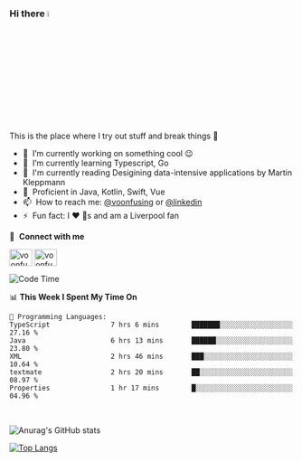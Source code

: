 ### Hi there <img src="https://media.giphy.com/media/hvRJCLFzcasrR4ia7z/giphy.gif" width="5%">
This is the place where I try out stuff and break things :rofl:

- 🔭 &nbsp;I’m currently working on something cool :wink:
- 🌱 &nbsp;I’m currently learning Typescript, Go
- 🔖 &nbsp;I'm currently reading Desigining data-intensive applications by Martin Kleppmann
- 🐣 &nbsp;Proficient in Java, Kotlin, Swift, Vue
- 📫 &nbsp;How to reach me: [@voonfusing](https://twitter.com/voonfusing) or [@linkedin](https://www.linkedin.com/in/voonfusing/)
- ⚡ &nbsp;Fun fact: I :heart: :dog:s and am a Liverpool fan

🔗 &nbsp;**Connect with me**
<p align="left">
<a href="https://twitter.com/voonfusing" target="blank"><img align="center" src="https://raw.githubusercontent.com/rahuldkjain/github-profile-readme-generator/master/src/images/icons/Social/twitter.svg" alt="voonfusing" height="30" width="40" /></a>
<a href="https://www.linkedin.com/in/voonfusing/" target="blank"><img align="center" src="https://raw.githubusercontent.com/rahuldkjain/github-profile-readme-generator/master/src/images/icons/Social/linked-in-alt.svg" alt="voonfusing" height="30" width="40" /></a>

<!--START_SECTION:waka-->
![Code Time](http://img.shields.io/badge/Code%20Time-190%20hrs%2020%20mins-blue)

📊 **This Week I Spent My Time On** 

```text
💬 Programming Languages: 
TypeScript               7 hrs 6 mins        ███████░░░░░░░░░░░░░░░░░░   27.16 % 
Java                     6 hrs 13 mins       ██████░░░░░░░░░░░░░░░░░░░   23.80 % 
XML                      2 hrs 46 mins       ███░░░░░░░░░░░░░░░░░░░░░░   10.64 % 
textmate                 2 hrs 20 mins       ██░░░░░░░░░░░░░░░░░░░░░░░   08.97 % 
Properties               1 hr 17 mins        █░░░░░░░░░░░░░░░░░░░░░░░░   04.96 % 
```


<!--END_SECTION:waka-->
<br>

<!-- 📊 &nbsp;**Stats**
<p align="left"> -->
![Anurag's GitHub stats](https://github-readme-stats.vercel.app/api?username=jollyboss123&count_private=true&v=2)

[![Top Langs](https://github-readme-stats.vercel.app/api/top-langs/?username=jollyboss123&layout=compact)](https://github.com/anuraghazra/github-readme-stats)
